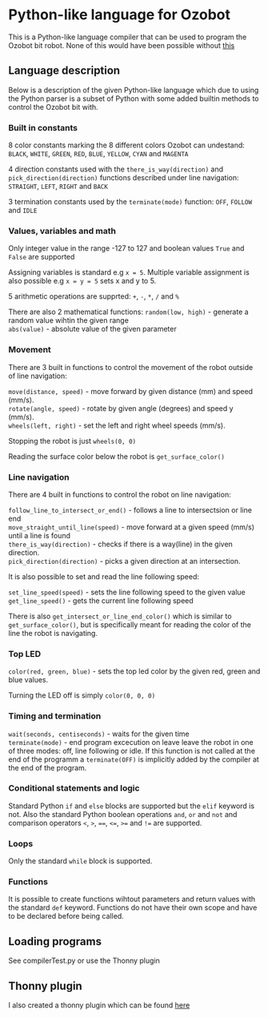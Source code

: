 # Python-like language for Ozobot

This is a Python-like language compiler that can be used to program the Ozobot bit robot.
None of this would have been possible without [this](https://github.com/AshleyF/ozobot)

## Language description
Below is a description of the given Python-like language which due to using the Python parser is a subset of Python with some added builtin methods to control the Ozobot bit with.

### Built in constants

8 color constants marking the 8 different colors Ozobot can undestand:
`BLACK`, `WHITE`, `GREEN`, `RED`, `BLUE`, `YELLOW`, `CYAN` and `MAGENTA`

4 direction constants used with the `there_is_way(direction)` and `pick_direction(direction)` functions described under line navigation:
`STRAIGHT`, `LEFT`, `RIGHT` and `BACK`

3 termination constants used by the `terminate(mode)` function:
`OFF`, `FOLLOW` and `IDLE`

### Values, variables and math

Only integer value in the range -127 to 127 and boolean values `True` and `False` are supported

Assigning variables is standard e.g `x = 5`. Multiple variable assignment is also possible e.g `x = y = 5` sets x and y to 5.

5 arithmetic operations are supprted: `+`, `-`, `*`, `/` and `%`

There are also 2 mathematical functions:
`random(low, high)` - generate a random value wihtin the given range  
`abs(value)` - absolute value of the given parameter

### Movement

There are 3 built in functions to control the movement of the robot outside of line navigation:

`move(distance, speed)` - move forward by given distance (mm) and speed (mm/s).  
`rotate(angle, speed)` - rotate by given angle (degrees) and speed y (mm/s).  
`wheels(left, right)` - set the left and right wheel speeds (mm/s).

Stopping the robot is just `wheels(0, 0)`

Reading the surface color below the robot is `get_surface_color()`

### Line navigation

There are 4 built in functions to control the robot on line navigation:

`follow_line_to_intersect_or_end()` - follows a line to intersectsion or line end  
`move_straight_until_line(speed)` - move forward at a given speed (mm/s) until a line is found  
`there_is_way(direction)` - checks if there is a way(line) in the given direction.  
`pick_direction(direction)` - picks a given direction at an intersection.

It is also possible to set and read the line following speed:

`set_line_speed(speed)` - sets the line following speed to the given value  
`get_line_speed()` - gets the current line following speed

There is also `get_intersect_or_line_end_color()` which is similar to `get_surface_color()`, but is specifically meant for reading the color of the line the robot is navigating.

### Top LED

`color(red, green, blue)` - sets the top led color by the given red, green and blue values.

Turning the LED off is simply `color(0, 0, 0)`

### Timing and termination

`wait(seconds, centiseconds)` - waits for the given time  
`terminate(mode)` - end program excecution on leave leave the robot in one of three modes: off, line following or idle. If this function is not called at the end of the programm a `terminate(OFF)` is implicitly added by the compiler at the end of the program.

### Conditional statements and logic

Standard Python `if` and `else` blocks are supported but the `elif` keyword is not.
Also the standard Python boolean operations `and`, `or` and `not` and comparison operators `<`, `>`, `==`, `<=`, `>=` and `!=` are supported.

### Loops

Only the standard `while` block is supported.

### Functions

It is possible to create functions wihtout parameters and return values with the standard `def` keyword.
Functions do not have their own scope and have to be declared before being called.

## Loading programs

See compilerTest.py or use the Thonny plugin

## Thonny plugin

I also created a thonny plugin which can be found [here](https://bitbucket.org/kaarel94/thonny-ozobot)
